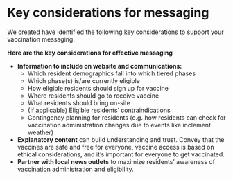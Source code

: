 # Key considerations for messaging

We created have identified the following key considerations to support your vaccination messaging.

**Here are the key considerations for effective messaging**

* **Information to include on website and communications:** 
  * Which resident demographics fall into which tiered phases
  * Which phase\(s\) is/are currently eligible
  * How eligible residents should sign up for vaccine
  * Where residents should go to receive vaccine
  * What residents should bring on-site
  * \(If applicable\) Eligible residents’ contraindications
  * Contingency planning for residents \(e.g. how residents can check for vaccination administration changes due to events like inclement weather\)
* **Explanatory content** can build understanding and trust. Convey that the vaccines are safe and free for everyone, vaccine access is based on ethical considerations, and it’s important for everyone to get vaccinated.
* **Partner with local news outlets** to maximize residents’ awareness of vaccination administration and eligibility. 

